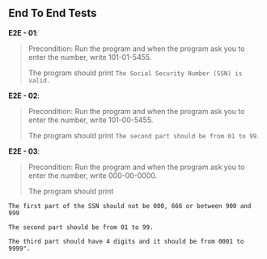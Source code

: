 ## End To End Tests

**E2E - 01**:
> Precondition: Run the program and when the program ask you to enter the number, write 101-01-5455.
>
> The program should print `The Social Security Number (SSN) is valid.`

**E2E - 02**:
> Precondition: Run the program and when the program ask you to enter the number, write 101-00-5455.
> 
> The program should print `The second part should be from 01 to 99`.

**E2E - 03**:
> Precondition: Run the program and when the program ask you to enter the number, write 000-00-0000.
>
> The program should print 

`The first part of the SSN should not be 000, 666 or between 900 and 999`

`The second part should be from 01 to 99.` 

`The third part should have 4 digits and it should be from 0001 to 9999".`


